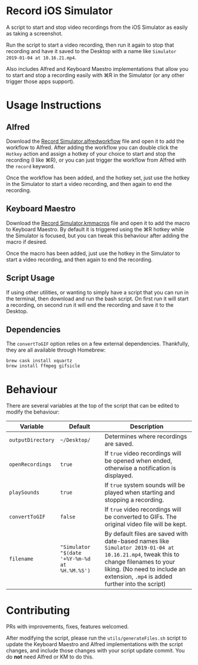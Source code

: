 # Record iOS Simulator
A script to start and stop video recordings from the iOS Simulator as easily as taking a screenshot.

Run the script to start a video recording, then run it again to stop that recording and have it saved to the Desktop with a name like `Simulator 2019-01-04 at 10.16.21.mp4`.

Also includes Alfred and Keyboard Maestro implementations that allow you to start and stop a recording easily with ⌘R in the Simulator (or any other trigger those apps support).

# Usage Instructions

## Alfred
Download the [Record Simulator.alfredworkflow](https://github.com/alexp2ad/record-ios-simulator/raw/master/Record%20Simulator.alfredworkflow) file and open it to add the workflow to Alfred. After adding the workflow you can double click the `Hotkey` action and assign a hotkey of your choice to start and stop the recording (I like ⌘R), or you can just trigger the workflow from Alfred with the `record` keyword.

Once the workflow has been added, and the hotkey set, just use the hotkey in the Simulator to start a video recording, and then again to end the recording.

## Keyboard Maestro
Download the [Record Simulator.kmmacros](https://github.com/alexp2ad/record-ios-simulator/raw/master/Record%20Simulator.kmmacros) file and open it to add the macro to Keyboard Maestro. By default it is triggered using the ⌘R hotkey while the Simulator is focused, but you can tweak this behaviour after adding the macro if desired.

Once the macro has been added, just use the hotkey in the Simulator to start a video recording, and then again to end the recording.

## Script Usage
If using other utilities, or wanting to simply have a script that you can run in the terminal, then download and run the bash script. On first run it will start a recording, on second run it will end the recording and save it to the Desktop.

## Dependencies
The `convertToGIF` option relies on a few external dependencies. Thankfully, they are all available through Homebrew:

    brew cask install xquartz
    brew install ffmpeg gifsicle

# Behaviour
There are several variables at the top of the script that can be edited to modify the behaviour:

| Variable | Default | Description |
| --- | --- | --- |
| `outputDirectory` | `~/Desktop/` | Determines where recordings are saved. |
| `openRecordings` | `true` | If `true` video recordings will be opened when ended, otherwise a notification is displayed. |
| `playSounds` | `true` | If `true` system sounds will be played when starting and stopping a recording. |
| `convertToGIF` | `false` | If `true` video recordings will be converted to GIFs. The original video file will be kept. |
| `filename` | `"Simulator "$(date '+%Y-%m-%d at %H.%M.%S')` | By default files are saved with date-based names like `Simulator 2019-01-04 at 10.16.21.mp4`, tweak this to change filenames to your liking. (No need to include an extension, `.mp4` is added further into the script) |

# Contributing

PRs with improvements, fixes, features welcomed.

After modifying the script, please run the `utils/generateFiles.sh` script to update the Keyboard Maestro and Alfred implementations with the script changes, and include those changes with your script update commit. You do __not__ need Alfred or KM to do this.
